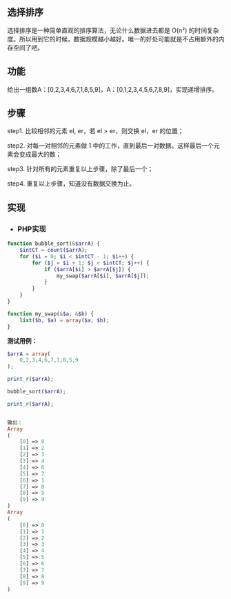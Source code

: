 ## 选择排序

选择排序是一种简单直观的排序算法，无论什么数据进去都是 O\(n²\) 的时间复杂度。所以用到它的时候，数据规模越小越好。唯一的好处可能就是不占用额外的内存空间了吧。

## **功能**

给出一组数A：\[0,2,3,4,6,7,1,8,5,9\]，A：\[0,1,2,3,4,5,6,7,8,9\]，实现递增排序。

## 步骤

step1. 比较相邻的元素 el, er，若 el &gt; er，则交换 el，er 的位置；

step2. 对每一对相邻的元素做 1 中的工作，直到最后一对数据。这样最后一个元素会变成最大的数；

step3. 针对所有的元素重复以上步骤，除了最后一个；

step4. 重复以上步骤，知道没有数据交换为止。

## 实现

* ### PHP**实现**

```php
function bubble_sort(&$arrA) {
    $intCT = count($arrA);
    for ($i = 0; $i < $intCT - 1; $i++) {
        for ($j = $i + 1; $j < $intCT; $j++) {
            if ($arrA[$i] > $arrA[$j]) {
                my_swap($arrA[$i], $arrA[$j]);
            }
        }
    }
}

function my_swap(&$a, &$b) {
    list($b, $a) = array($a, $b);
}
```

**测试用例：**

```php
$arrA = array(
    0,2,3,4,6,7,1,8,5,9
);

print_r($arrA);

bubble_sort($arrA);

print_r($arrA);


输出：
Array
(
    [0] => 0
    [1] => 2
    [2] => 3
    [3] => 4
    [4] => 6
    [5] => 7
    [6] => 1
    [7] => 8
    [8] => 5
    [9] => 9
)
Array
(
    [0] => 0
    [1] => 1
    [2] => 2
    [3] => 3
    [4] => 4
    [5] => 5
    [6] => 6
    [7] => 7
    [8] => 8
    [9] => 9
)
```



